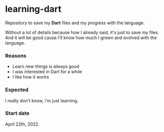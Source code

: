 # learning-dart
<!-- Descript this repository, detail what you're learning. -->
Repository to save my **Dart** files and my progress with the language.

Without a lot of details because how I already said, it's just to save my files. And it will be good cause I'll know how much I grown and evolved with the language.

### Reasons
<!-- Why did you started to learn this? -->
- Learn new things is always good
- I was interested in Dart for a while
- I like how it works

### Expected
<!-- What do you expect from learning this? -->
I really don't know, i'm just learning.

### Start date
<!-- When you started to learn? (date)-->
April 22th, 2022.

<!-- ### Finish date -->
<!-- If you dropped from learn the language, when? (date) -->

